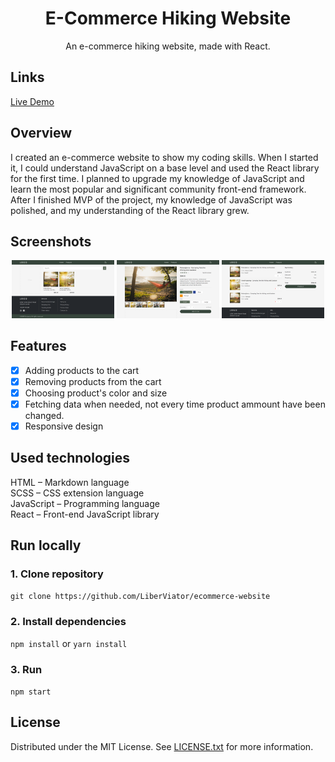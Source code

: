 <h1 align="center"> E-Commerce Hiking Website </h1>
<p align="center">An e-commerce hiking website, made with React.</p>

## Links

[Live Demo][link_demo]

## Overview

I created an e-commerce website to show my coding skills. When I started it, I could understand JavaScript on a base level and used the React library for the first time. I planned to upgrade my knowledge of JavaScript and learn the most popular and significant community front-end framework. After I finished MVP of the project, my knowledge of JavaScript was polished, and my understanding of the React library grew.

## Screenshots

<p align="center">
  <img src="screenshots/browse.png" width="32.6%">
  <img src="screenshots/product.png" width="32.6%">
  <img src="screenshots/cart.png" width="32.6%">
</p>

## Features

- [x] Adding products to the cart
- [x] Removing products from the cart
- [x] Choosing product's color and size
- [x] Fetching data when needed, not every time product ammount have been changed.
- [x] Responsive design

## Used technologies

HTML – Markdown language
<br>
SCSS – CSS extension language
<br>
JavaScript – Programming language
<br>
React – Front-end JavaScript library

## Run locally

### 1. Clone repository

`git clone https://github.com/LiberViator/ecommerce-website`

### 2. Install dependencies

`npm install` or `yarn install`

### 3. Run

`npm start`

## License

Distributed under the MIT License. See [LICENSE.txt][link_license] for more information.

<!-- Links -->

[link_demo]: https://liberviator.github.io/ecommerce-website/
[link_license]: /LICENSE.txt
